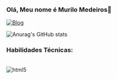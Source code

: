 

### Olá, Meu nome é Murilo Medeiros👋

[![Blog](https://img.shields.io/badge/Instagram-E4405F?style=for-the-badge&logo=instagram&logoColor=white)](https://www.instagram.com/ft_medeiros/)

![Anurag's GitHub stats](https://github-readme-stats.vercel.app/api?username=Medeirosvdd&show_icons=true&theme=dark)

### Habilidades Técnicas:

<div style="display: inline_block"><br>
  <img alig="center" alt="html5" src="https://img.shields.io/badge/Java-ED8B00?style=for-the-badge&logo=openjdk&logoColor=white"/>
</div>



<!-- [![Blog]()]() -->
